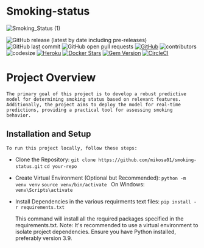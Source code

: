 # Smoking-status

![Smoking_Status (1)](https://github.com/mikosa01/smoking-status/assets/41128084/e887a946-be9f-4af8-bb6d-e8beed67c049)


![GitHub release (latest by date including pre-releases)](https://img.shields.io/github/v/release/mikosa01/smoking-status?include_prereleases&cache=busting-parameter)
![GitHub last commit](https://img.shields.io/github/last-commit/mikosa01/smoking-status)
![GitHub open pull requests](https://img.shields.io/github/issues-pr/mikosa01/smoking-status?state=open)
[![GitHub](https://img.shields.io/github/license/mikosa01/smoking-status?nocache=1)](https://img.shields.io/github/license/mikosa01/smoking-status)
![contributors](https://img.shields.io/github/contributors/mikosa01/smoking-status) 
![codesize](https://img.shields.io/github/languages/code-size/mikosa01/smoking-status)
[![Heroku](http://heroku-badge.herokuapp.com/?app=smoking-status&style=flat&svg=1&root=index.html)](https://dashboard.heroku.com/apps/smoking-status)
[![Docker Stars](https://img.shields.io/docker/stars/circleci/python)](https://hub.docker.com/r/circleci/python)
[![Gem Version](https://badge.fury.io/rb/gemfury.svg)](https://badge.fury.io/rb/gemfury)
[![CircleCI](https://dl.circleci.com/status-badge/img/circleci/RmuisyccZh8TY1YJbNsVnC/UPd7uBaim6dy8SfXtVfuWq/tree/main.svg?style=svg&circle-token=cb047bd7bf65fea1735ff4c3e2ba11eaca838bb1)](https://dl.circleci.com/status-badge/redirect/circleci/RmuisyccZh8TY1YJbNsVnC/UPd7uBaim6dy8SfXtVfuWq/tree/main)


# Project Overview
    The primary goal of this project is to develop a robust predictive model for determining smoking status based on relevant features. Additionally, the project aims to deploy the model for real-time predictions, providing a practical tool for assessing smoking behavior.

## Installation and Setup
    To run this project locally, follow these steps:

- Clone the Repository:
    `git clone https://github.com/mikosa01/smoking-status.git`
    `cd your-repo`

- Create Virtual Environment (Optional but Recommended):
    `python -m venv venv`
    `source venv/bin/activate ` 
   On Windows:  
     `venv\Scripts\activate`

- Install Dependencies in the various requirments text files:
    `pip install -r requirements.txt`

    This command will install all the required packages specified in the requirements.txt.
    Note:
    It's recommended to use a virtual environment to isolate project dependencies.
    Ensure you have Python installed, preferably version 3.9.


